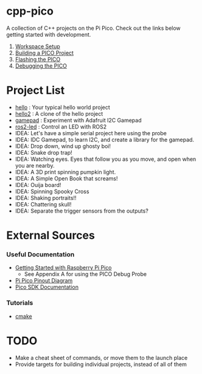 # cpp-pico
A collection of C++ projects on the Pi Pico. Check out the links below getting started with development.

1. [Workspace Setup](doc/workspace_setup.md)
2. [Building a PICO Project](doc/building_a_pico_project.md)
3. [Flashing the PICO](doc/flashing_the_pico.md)
4. [Debugging the PICO](doc/debugging_the_pico.md)

# Project List
- [hello](projects/hello/hello.md) : Your typical hello world project
- [hello2](projects/hello2/hello2.md) : A clone of the hello project
- [gamepad](projects/gamepad/gamepad.md) : Experiment with Adafruit I2C Gamepad
- [ros2-led]() : Control an LED with ROS2
- IDEA: Let's have a simple serial project here using the probe
- IDEA: IDC Gamepad, to learn I2C, and create a library for the gamepad.
- IDEA: Drop down, wind up ghosty boi!
- IDEA: Snake drop trap!
- IDEA: Watching eyes. Eyes that follow you as you move, and open when you are nearby.
- IDEA: A 3D print spinning pumpkin light.
- IDEA: A Simple Open Book that screams!
- IDEA: Ouija board!
- IDEA: Spinning Spooky Cross 
- IDEA: Shaking portraits!!
- IDEA: Chattering skull!
- IDEA: Separate the trigger sensors from the outputs?

# External Sources

### Useful Documentation
- [Getting Started with Raspberry Pi Pico](https://datasheets.raspberrypi.com/pico/getting-started-with-pico.pdf)
    - See Appendix A for using the PICO Debug Probe
- [Pi Pico Pinout Diagram](https://pico.pinout.xyz/)
- [Pico SDK Documentation](https://www.raspberrypi.com/documentation/pico-sdk/)

### Tutorials
- [cmake](https://cmake.org/cmake/help/latest/guide/tutorial/index.html)

# TODO
- Make a cheat sheet of commands, or move them to the launch place
- Provide targets for building individual projects, instead of all of them